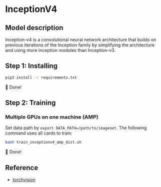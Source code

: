 # InceptionV4

## Model description
Inception-v4 is a convolutional neural network architecture that builds on previous iterations of the Inception family by simplifying the architecture and using more inception modules than Inception-v3.

## Step 1: Installing
```bash
pip3 install -r requirements.txt
```
:beers: Done!

## Step 2: Training
### Multiple GPUs on one machine (AMP)
Set data path by `export DATA_PATH=/path/to/imagenet`. The following command uses all cards to train:

```bash
bash train_inceptionv4_amp_dist.sh
```

:beers: Done!


## Reference
- [torchvision](https://github.com/pytorch/vision/tree/main/references/classification)
